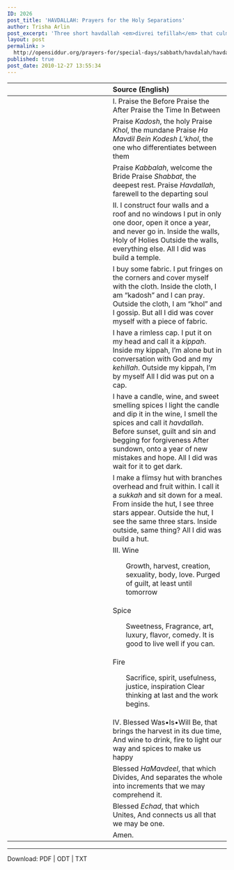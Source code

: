 ```yaml
---
ID: 2026
post_title: 'HAVDALLAH: Prayers for the Holy Separations'
author: Trisha Arlin
post_excerpt: 'Three short havdallah <em>divrei tefillah</em> that culminate in a havdallah prayer/blessing.'
layout: post
permalink: >
  http://opensiddur.org/prayers-for/special-days/sabbath/havdalah/havdallah-prayers-for-the-holy-separations-by-trisha-arlin/
published: true
post_date: 2010-12-27 13:55:34
---
```

<table style="margin-left: auto;margin-right: auto;" class="draggable">
<thead><tr><th id="x" style="text-align: right;"></th><th style="text-align: left;">Source (English)</th></tr></thead>
<tbody>
<tr>
<td style="vertical-align:top;" width="46%">
<div class="liturgy"><span lang="he">

</span></div>
</td>
 
<td style="vertical-align:top;" width="53%">
<div class="english">
I.
Praise the Before
Praise the After
Praise the Time In Between
</div></td>
</tr>


<tr>
<td style="vertical-align:top;" width="46%">
<div class="liturgy"><span lang="he">

</span></div>
</td>
 
<td style="vertical-align:top;" width="53%">
<div class="english">
Praise <em>Kadosh</em>, the holy
Praise <em>Khol</em>, the mundane
Praise <em>Ha Mavdil Bein Kodesh L’khol</em>, the one who differentiates between them
</div></td>
</tr>


<tr>
<td style="vertical-align:top;" width="46%">
<div class="liturgy"><span lang="he">

</span></div>
</td>
 
<td style="vertical-align:top;" width="53%">
<div class="english">
Praise <em>Kabbalah</em>, welcome the Bride
Praise <em>Shabbat</em>, the deepest rest.
Praise <em>Havdallah</em>, farewell to the departing soul
</div></td>
</tr>


<tr>
<td style="vertical-align:top;" width="46%">
<div class="liturgy"><span lang="he">

</span></div>
</td>
 
<td style="vertical-align:top;" width="53%">
<div class="english">
II.
I construct four walls and a roof and no windows
I put in only one door, open it once a year, and never go in.
Inside the walls, Holy of Holies
Outside the walls, everything else.
All I did was build a temple.
</div></td>
</tr>


<tr>
<td style="vertical-align:top;" width="46%">
<div class="liturgy"><span lang="he">

</span></div>
</td>
 
<td style="vertical-align:top;" width="53%">
<div class="english">
I buy some fabric.
I put fringes on the corners and cover myself with the cloth.
Inside the cloth, I am “kadosh” and I can pray.
Outside the cloth, I am “khol” and I gossip.
But all I did was cover myself with a piece of fabric.
</div></td>
</tr>


<tr>
<td style="vertical-align:top;" width="46%">
<div class="liturgy"><span lang="he">

</span></div>
</td>
 
<td style="vertical-align:top;" width="53%">
<div class="english">
I have a rimless cap.
I put it on my head and call it a <em>kippah</em>.
Inside my kippah, I’m alone but in conversation with God and my <em>kehillah</em>.
Outside my kippah, I’m by myself
All I did was put on a cap.
</div></td>
</tr>


<tr>
<td style="vertical-align:top;" width="46%">
<div class="liturgy"><span lang="he">

</span></div>
</td>
 
<td style="vertical-align:top;" width="53%">
<div class="english">
I have a candle, wine, and sweet smelling spices
I light the candle and dip it in the wine, I smell the spices and call it <em>havdallah</em>.
Before sunset, guilt and sin and begging for forgiveness
After sundown, onto a year of new mistakes and hope.
All I did was wait for it to get dark.
</div></td>
</tr>


<tr>
<td style="vertical-align:top;" width="46%">
<div class="liturgy"><span lang="he">

</span></div>
</td>
 
<td style="vertical-align:top;" width="53%">
<div class="english">
I make a flimsy hut with branches overhead and fruit within.
I call it a <em>sukkah</em> and sit down for a meal.
From inside the hut, I see three stars appear.
Outside the hut, I see the same three stars.
Inside outside, same thing?
All I did was build a hut.
</div></td>
</tr>


<tr>
<td style="vertical-align:top;" width="46%">
<div class="liturgy"><span lang="he">

</span></div>
</td>
 
<td style="vertical-align:top;" width="53%">
<div class="english">
III.
Wine
<p style="padding-left: 30px;">Growth, harvest, creation, sexuality, body, love.
Purged of guilt, at least until tomorrow
</div></td>
</tr>


<tr>
<td style="vertical-align:top;" width="46%">
<div class="liturgy"><span lang="he">

</span></div>
</td>
 
<td style="vertical-align:top;" width="53%">
<div class="english">
Spice
<p style="padding-left: 30px;">Sweetness, Fragrance, art, luxury, flavor, comedy.
It is good to live well if you can.
</div></td>
</tr>


<tr>
<td style="vertical-align:top;" width="46%">
<div class="liturgy"><span lang="he">

</span></div>
</td>
 
<td style="vertical-align:top;" width="53%">
<div class="english">
Fire
<p style="padding-left: 30px;">Sacrifice, spirit, usefulness, justice, inspiration
Clear thinking at last and the work begins.
</div></td>
</tr>


<tr>
<td style="vertical-align:top;" width="46%">
<div class="liturgy"><span lang="he">

</span></div>
</td>
 
<td style="vertical-align:top;" width="53%">
<div class="english">
IV.
Blessed Was•Is•Will Be, that brings the harvest in its due time,
And wine to drink, fire to light our way and spices to make us happy
</div></td>
</tr>


<tr>
<td style="vertical-align:top;" width="46%">
<div class="liturgy"><span lang="he">

</span></div>
</td>
 
<td style="vertical-align:top;" width="53%">
<div class="english">
Blessed <em>HaMavdeel</em>, that which Divides,
And separates the whole into increments that we may comprehend it.
</div></td>
</tr>


<tr>
<td style="vertical-align:top;" width="46%">
<div class="liturgy"><span lang="he">

</span></div>
</td>
 
<td style="vertical-align:top;" width="53%">
<div class="english">
Blessed <em>Echad</em>, that which Unites,
And connects us all that we may be one.
</div></td>
</tr>


<tr>
<td style="vertical-align:top;" width="46%">
<div class="liturgy"><span lang="he">

</span></div>
</td>
 
<td style="vertical-align:top;" width="53%">
<div class="english">
Amen.
</div></td>
</tr>
</tbody></table>

<hr />

Download: PDF | ODT | TXT